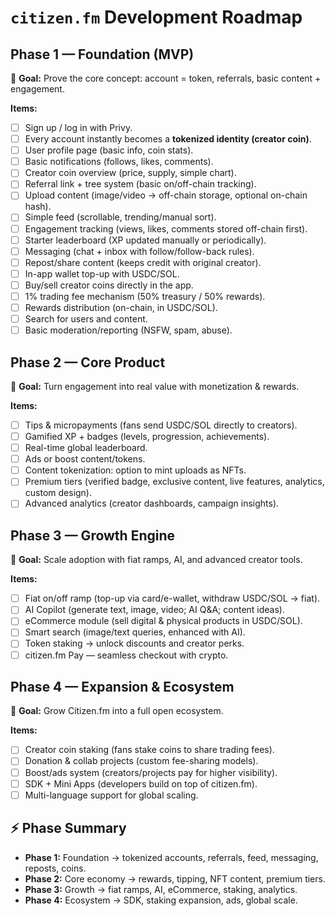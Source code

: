 # `citizen.fm` Development Roadmap

## **Phase 1 — Foundation (MVP)**

🎯 **Goal:** Prove the core concept: account = token, referrals, basic content + engagement.

**Items:**

* [ ] Sign up / log in with Privy.
* [ ] Every account instantly becomes a **tokenized identity (creator coin)**.
* [ ] User profile page (basic info, coin stats).
* [ ] Basic notifications (follows, likes, comments).
* [ ] Creator coin overview (price, supply, simple chart).
* [ ] Referral link + tree system (basic on/off-chain tracking).
* [ ] Upload content (image/video → off-chain storage, optional on-chain hash).
* [ ] Simple feed (scrollable, trending/manual sort).
* [ ] Engagement tracking (views, likes, comments stored off-chain first).
* [ ] Starter leaderboard (XP updated manually or periodically).
* [ ] Messaging (chat + inbox with follow/follow-back rules).
* [ ] Repost/share content (keeps credit with original creator).
* [ ] In-app wallet top-up with USDC/SOL.
* [ ] Buy/sell creator coins directly in the app.
* [ ] 1% trading fee mechanism (50% treasury / 50% rewards).
* [ ] Rewards distribution (on-chain, in USDC/SOL).
* [ ] Search for users and content.
* [ ] Basic moderation/reporting (NSFW, spam, abuse).

## **Phase 2 — Core Product**

🎯 **Goal:** Turn engagement into real value with monetization & rewards.

**Items:**

* [ ] Tips & micropayments (fans send USDC/SOL directly to creators).
* [ ] Gamified XP + badges (levels, progression, achievements).
* [ ] Real-time global leaderboard.
* [ ] Ads or boost content/tokens.
* [ ] Content tokenization: option to mint uploads as NFTs.
* [ ] Premium tiers (verified badge, exclusive content, live features, analytics, custom design).
* [ ] Advanced analytics (creator dashboards, campaign insights).

## **Phase 3 — Growth Engine**

🎯 **Goal:** Scale adoption with fiat ramps, AI, and advanced creator tools.

**Items:**

* [ ] Fiat on/off ramp (top-up via card/e-wallet, withdraw USDC/SOL → fiat).
* [ ] AI Copilot (generate text, image, video; AI Q&A; content ideas).
* [ ] eCommerce module (sell digital & physical products in USDC/SOL).
* [ ] Smart search (image/text queries, enhanced with AI).
* [ ] Token staking → unlock discounts and creator perks.
* [ ] citizen.fm Pay — seamless checkout with crypto.

## **Phase 4 — Expansion & Ecosystem**

🎯 **Goal:** Grow Citizen.fm into a full open ecosystem.

**Items:**

* [ ] Creator coin staking (fans stake coins to share trading fees).
* [ ] Donation & collab projects (custom fee-sharing models).
* [ ] Boost/ads system (creators/projects pay for higher visibility).
* [ ] SDK + Mini Apps (developers build on top of citizen.fm).
* [ ] Multi-language support for global scaling.

## ⚡ **Phase Summary**

* **Phase 1:** Foundation → tokenized accounts, referrals, feed, messaging, reposts, coins.
* **Phase 2:** Core economy → rewards, tipping, NFT content, premium tiers.
* **Phase 3:** Growth → fiat ramps, AI, eCommerce, staking, analytics.
* **Phase 4:** Ecosystem → SDK, staking expansion, ads, global scale.
